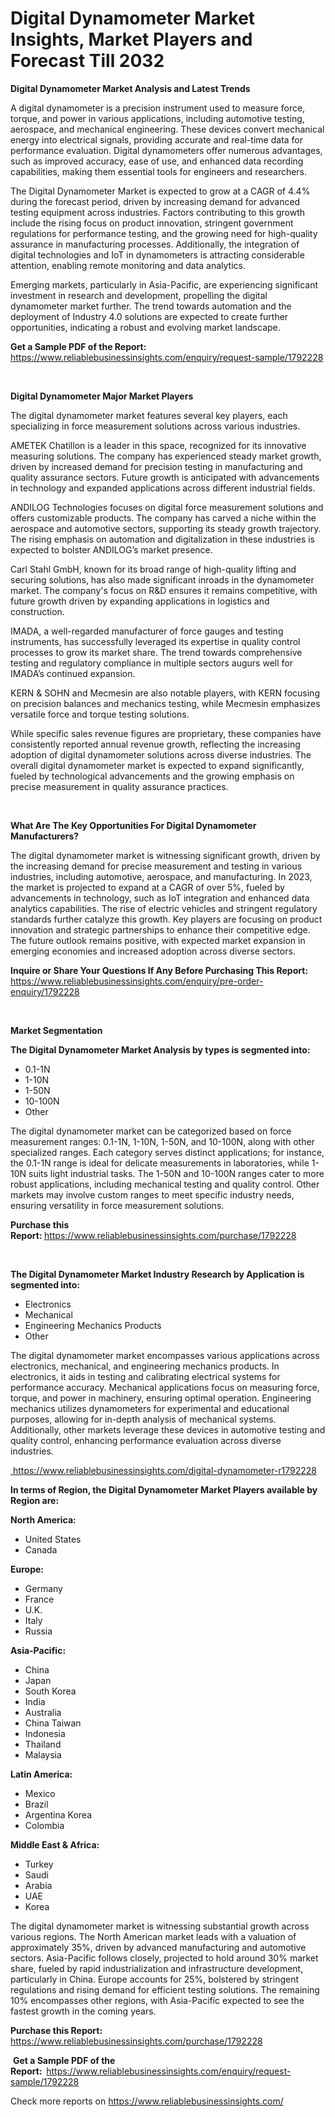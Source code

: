 <p><h1>Digital Dynamometer Market Insights, Market Players and Forecast Till 2032</h1></p><p><strong>Digital Dynamometer Market Analysis and Latest Trends</strong></p>
<p><p>A digital dynamometer is a precision instrument used to measure force, torque, and power in various applications, including automotive testing, aerospace, and mechanical engineering. These devices convert mechanical energy into electrical signals, providing accurate and real-time data for performance evaluation. Digital dynamometers offer numerous advantages, such as improved accuracy, ease of use, and enhanced data recording capabilities, making them essential tools for engineers and researchers.</p><p>The Digital Dynamometer Market is expected to grow at a CAGR of 4.4% during the forecast period, driven by increasing demand for advanced testing equipment across industries. Factors contributing to this growth include the rising focus on product innovation, stringent government regulations for performance testing, and the growing need for high-quality assurance in manufacturing processes. Additionally, the integration of digital technologies and IoT in dynamometers is attracting considerable attention, enabling remote monitoring and data analytics.</p><p>Emerging markets, particularly in Asia-Pacific, are experiencing significant investment in research and development, propelling the digital dynamometer market further. The trend towards automation and the deployment of Industry 4.0 solutions are expected to create further opportunities, indicating a robust and evolving market landscape.</p></p>
<p><strong>Get a Sample PDF of the Report:&nbsp;</strong> <a href="https://www.reliablebusinessinsights.com/enquiry/request-sample/1792228?utm_campaign=2214&utm_medium=2&utm_source=Github&utm_content=ia&utm_term=20022025&utm_id=digital-dynamometer">https://www.reliablebusinessinsights.com/enquiry/request-sample/1792228</a></p>
<p>&nbsp;</p>
<p><strong>Digital Dynamometer Major Market Players</strong></p>
<p><p>The digital dynamometer market features several key players, each specializing in force measurement solutions across various industries. </p><p>AMETEK Chatillon is a leader in this space, recognized for its innovative measuring solutions. The company has experienced steady market growth, driven by increased demand for precision testing in manufacturing and quality assurance sectors. Future growth is anticipated with advancements in technology and expanded applications across different industrial fields. </p><p>ANDILOG Technologies focuses on digital force measurement solutions and offers customizable products. The company has carved a niche within the aerospace and automotive sectors, supporting its steady growth trajectory. The rising emphasis on automation and digitalization in these industries is expected to bolster ANDILOG’s market presence.</p><p>Carl Stahl GmbH, known for its broad range of high-quality lifting and securing solutions, has also made significant inroads in the dynamometer market. The company's focus on R&D ensures it remains competitive, with future growth driven by expanding applications in logistics and construction.</p><p>IMADA, a well-regarded manufacturer of force gauges and testing instruments, has successfully leveraged its expertise in quality control processes to grow its market share. The trend towards comprehensive testing and regulatory compliance in multiple sectors augurs well for IMADA’s continued expansion.</p><p>KERN & SOHN and Mecmesin are also notable players, with KERN focusing on precision balances and mechanics testing, while Mecmesin emphasizes versatile force and torque testing solutions.</p><p>While specific sales revenue figures are proprietary, these companies have consistently reported annual revenue growth, reflecting the increasing adoption of digital dynamometer solutions across diverse industries. The overall digital dynamometer market is expected to expand significantly, fueled by technological advancements and the growing emphasis on precise measurement in quality assurance practices.</p></p>
<p>&nbsp;</p>
<p><strong>What Are The Key Opportunities For Digital Dynamometer Manufacturers?</strong></p>
<p><p>The digital dynamometer market is witnessing significant growth, driven by the increasing demand for precise measurement and testing in various industries, including automotive, aerospace, and manufacturing. In 2023, the market is projected to expand at a CAGR of over 5%, fueled by advancements in technology, such as IoT integration and enhanced data analytics capabilities. The rise of electric vehicles and stringent regulatory standards further catalyze this growth. Key players are focusing on product innovation and strategic partnerships to enhance their competitive edge. The future outlook remains positive, with expected market expansion in emerging economies and increased adoption across diverse sectors.</p></p>
<p><strong>Inquire or Share Your Questions If Any Before Purchasing This Report:</strong> <a href="https://www.reliablebusinessinsights.com/enquiry/pre-order-enquiry/1792228?utm_campaign=2214&utm_medium=2&utm_source=Github&utm_content=ia&utm_term=20022025&utm_id=digital-dynamometer">https://www.reliablebusinessinsights.com/enquiry/pre-order-enquiry/1792228</a></p>
<p>&nbsp;</p>
<p><strong>Market Segmentation</strong></p>
<p><strong>The Digital Dynamometer Market Analysis by types is segmented into:</strong></p>
<p><ul><li>0.1-1N</li><li>1-10N</li><li>1-50N</li><li>10-100N</li><li>Other</li></ul></p>
<p><p>The digital dynamometer market can be categorized based on force measurement ranges: 0.1-1N, 1-10N, 1-50N, and 10-100N, along with other specialized ranges. Each category serves distinct applications; for instance, the 0.1-1N range is ideal for delicate measurements in laboratories, while 1-10N suits light industrial tasks. The 1-50N and 10-100N ranges cater to more robust applications, including mechanical testing and quality control. Other markets may involve custom ranges to meet specific industry needs, ensuring versatility in force measurement solutions.</p></p>
<p><strong>Purchase this Report:&nbsp;</strong><a href="https://www.reliablebusinessinsights.com/purchase/1792228?utm_campaign=2214&utm_medium=2&utm_source=Github&utm_content=ia&utm_term=20022025&utm_id=digital-dynamometer">https://www.reliablebusinessinsights.com/purchase/1792228</a></p>
<p>&nbsp;</p>
<p><strong>The Digital Dynamometer Market Industry Research by Application is segmented into:</strong></p>
<p><ul><li>Electronics</li><li>Mechanical</li><li>Engineering Mechanics Products</li><li>Other</li></ul></p>
<p><p>The digital dynamometer market encompasses various applications across electronics, mechanical, and engineering mechanics products. In electronics, it aids in testing and calibrating electrical systems for performance accuracy. Mechanical applications focus on measuring force, torque, and power in machinery, ensuring optimal operation. Engineering mechanics utilizes dynamometers for experimental and educational purposes, allowing for in-depth analysis of mechanical systems. Additionally, other markets leverage these devices in automotive testing and quality control, enhancing performance evaluation across diverse industries.</p></p>
<p><a href="https://www.reliablebusinessinsights.com/digital-dynamometer-r1792228?utm_campaign=2214&utm_medium=2&utm_source=Github&utm_content=ia&utm_term=20022025&utm_id=digital-dynamometer">&nbsp;https://www.reliablebusinessinsights.com/digital-dynamometer-r1792228</a></p>
<p><strong>In terms of Region, the Digital Dynamometer Market Players available by Region are:</strong></p>
<p>
    <p> <strong> North America: </strong>
        <ul>
            <li>United States</li>
            <li>Canada</li>
        </ul>
        </p> 
    <p> <strong> Europe: </strong>
        <ul>
            <li>Germany</li>
            <li>France</li>
            <li>U.K.</li>
            <li>Italy</li>
            <li>Russia</li>
        </ul>
        </p> 
    <p> <strong> Asia-Pacific: </strong>
        <ul>
            <li>China</li>
            <li>Japan</li>
            <li>South Korea</li>
            <li>India</li>
            <li>Australia</li>
            <li>China Taiwan</li>
            <li>Indonesia</li>
            <li>Thailand</li>
            <li>Malaysia</li>
        </ul>
        </p> 
    <p> <strong> Latin America: </strong>
        <ul>
            <li>Mexico</li>
            <li>Brazil</li>
            <li>Argentina Korea</li>
            <li>Colombia</li>
        </ul>
        </p> 
    <p> <strong> Middle East & Africa: </strong>
        <ul>
            <li>Turkey</li>
            <li>Saudi</li>
            <li>Arabia</li>
            <li>UAE</li>
            <li>Korea</li>
        </ul>
    </p>
    </p>
<p><p>The digital dynamometer market is witnessing substantial growth across various regions. The North American market leads with a valuation of approximately 35%, driven by advanced manufacturing and automotive sectors. Asia-Pacific follows closely, projected to hold around 30% market share, fueled by rapid industrialization and infrastructure development, particularly in China. Europe accounts for 25%, bolstered by stringent regulations and rising demand for efficient testing solutions. The remaining 10% encompasses other regions, with Asia-Pacific expected to see the fastest growth in the coming years.</p></p>
<p><strong>Purchase this Report: </strong><a href="https://www.reliablebusinessinsights.com/purchase/1792228?utm_campaign=2214&utm_medium=2&utm_source=Github&utm_content=ia&utm_term=20022025&utm_id=digital-dynamometer">https://www.reliablebusinessinsights.com/purchase/1792228</a></p>
<p>&nbsp;<strong>Get a Sample PDF of the Report:&nbsp;&nbsp;</strong><a href="https://www.reliablebusinessinsights.com/enquiry/request-sample/1792228?utm_campaign=2214&utm_medium=2&utm_source=Github&utm_content=ia&utm_term=20022025&utm_id=digital-dynamometer">https://www.reliablebusinessinsights.com/enquiry/request-sample/1792228</a></p>
<p><strong></strong></p>
<p>Check more reports on <a href="https://www.reliablebusinessinsights.com/?utm_campaign=2214&utm_medium=2&utm_source=Github&utm_content=ia&utm_term=20022025&utm_id=digital-dynamometer">https://www.reliablebusinessinsights.com/</a></p>